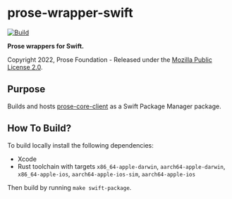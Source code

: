 # prose-wrapper-swift

[![Build](https://github.com/prose-im/prose-wrapper-swift/actions/workflows/build.yml/badge.svg?branch=master)](https://github.com/prose-im/prose-wrapper-swift/actions/workflows/build.yml)

**Prose wrappers for Swift.**

Copyright 2022, Prose Foundation - Released under the [Mozilla Public License 2.0](./LICENSE.md).

## Purpose

Builds and hosts [prose-core-client](https://github.com/prose-im/prose-core-client) as a Swift Package Manager package.

## How To Build?

To build locally install the following dependencies:

- Xcode
- Rust toolchain with targets `x86_64-apple-darwin`, `aarch64-apple-darwin`, `x86_64-apple-ios`, `aarch64-apple-ios-sim`, `aarch64-apple-ios`

Then build by running `make swift-package`.
